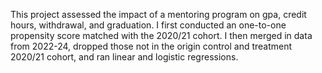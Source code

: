This project assessed the impact of a mentoring program on gpa, credit hours, withdrawal, and graduation. I first conducted an one-to-one propensity score matched with the 2020/21 cohort. I then merged in data from 2022-24, dropped those not in the origin control and treatment 2020/21 cohort, and ran linear and logistic regressions. 
